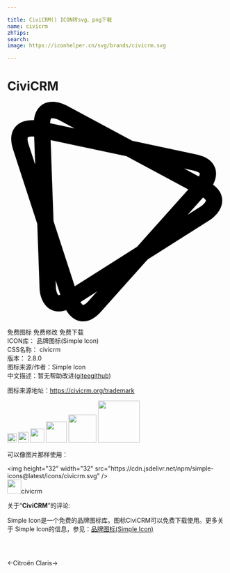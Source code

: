 ```yaml
---

title: CiviCRM() ICON转svg、png下载
name: civicrm
zhTips: 
search: 
image: https://iconhelper.cn/svg/brands/civicrm.svg

---
```


# CiviCRM  <small style="font-size: 60%;font-weight: 100"></small>

<div id="svg" class="svg-wrap">
<svg xmlns="http://www.w3.org/2000/svg" viewBox="0 0 24 24" role="img"><title>CiviCRM icon</title><path d="M22.565 9.054c.248-.477.45-1.125.235-1.786-.25-.766-.939-1.275-2.051-1.511l-7.052-1.5L6.496.405C6.418.363 5.717 0 4.951 0 4.38 0 3.888.198 3.527.571c-.337.349-.539.834-.603 1.444a3.184 3.184 0 0 0-.199-.006c-1.089 0-1.648.456-1.926.839C.369 3.44.315 4.241.638 5.23l2.649 8.118.251 7.033c.044 1.222.719 2.536 2.098 2.537.264 0 .537-.051.82-.15.328.556.92 1.232 1.864 1.232.666 0 1.324-.357 1.956-1.063l5.11-5.697 6.783-4.283c.147-.094 1.444-.95 1.398-2.229-.022-.642-.362-1.202-1.002-1.674zM7.396 20.166l-2.328-7.134-.316-8.847 8.326 1.771 6.771 3.622-5.63 6.279-6.823 4.309zM20.377 7.51c.545.116.709.279.72.313.021.063-.017.196-.087.344l-1.623-.868.99.211zM4.951 1.792c.269 0 .607.145.7.193l1.738.929-2.693-.573c.013-.323.08-.484.12-.526.012-.011.062-.023.135-.023zm-2.61 2.882c-.195-.595-.093-.773-.092-.774.019-.026.167-.099.476-.099.083 0 .159.005.221.011l.109 3.05-.714-2.188zm2.988 15.642l-.029-.798.514 1.574a.68.68 0 0 1-.178.034c-.146 0-.293-.5-.307-.81zm3.614 1.424c-.414.463-.62.468-.622.468-.058 0-.185-.132-.301-.317l1.818-1.148-.895.997zm12.27-10.299l-1.445.913 1.695-1.89c.249.174.313.298.314.329.006.133-.287.468-.564.648z"/></svg>
</div>
<detail full-name='civicrm'></detail>

<div class="detail-page">
<p>
<span><span class="badge-success badge">免费图标</span> <span class="badge-success badge">免费修改</span>  <span class="badge-success badge">免费下载</span> </span>
<br/>
<span>
ICON库：
<span class="badge-secondary badge">品牌图标(Simple Icon)</span> 
</span>
<br/>
<span>
CSS名称：
<span class="badge-secondary badge">civicrm</span> 
</span>

<br/>
<span>
版本：
<span class="badge-secondary badge">2.8.0</span> 
</span>
<br/>
<span>图标来源/作者：<span class="badge-light badge">Simple Icon</span></span> 
<br/>
<span class="zh-detail">中文描述：暂无<span class="help-link"><span>帮助改进</span>(<a href="https://gitee.com/liuwave/icon-helper/edit/master/json/brands/civicrm.json" target="_blank" rel="noopener noreferrer">gitee</a><a href="https://github.com/liuwave/icon-helper/edit/master/json/brands/civicrm.json" target="_blank" rel="noopener noreferrer">github</a></span>)</span><br/>
</p>
</div><div class="description description alert alert-light"><p>图标来源地址：<a href="https://civicrm.org/trademark" target="_blank" rel="noopener noreferrer">https://civicrm.org/trademark</a></p></div>
<div class="alert alert-dark">
<img height="21" width="21" src="https://cdn.jsdelivr.net/npm/simple-icons@latest/icons/civicrm.svg" />
<img height="24" width="24" src="https://cdn.jsdelivr.net/npm/simple-icons@latest/icons/civicrm.svg" />
<img height="32" width="32" src="https://cdn.jsdelivr.net/npm/simple-icons@latest/icons/civicrm.svg" />
<img height="48" width="48" src="https://cdn.jsdelivr.net/npm/simple-icons@latest/icons/civicrm.svg" />
<img height="64" width="64" src="https://cdn.jsdelivr.net/npm/simple-icons@latest/icons/civicrm.svg" />
<img height="96" width="96" src="https://cdn.jsdelivr.net/npm/simple-icons@latest/icons/civicrm.svg" />

</div>
<div>
  <p>可以像图片那样使用：    
  </p>
  <div class="alert alert-primary" style="font-size: 14px">
    &lt;img height="32" width="32" src="https://cdn.jsdelivr.net/npm/simple-icons@latest/icons/civicrm.svg" /&gt;
    <copy-btn content='<img height="32" width="32" src="https://cdn.jsdelivr.net/npm/simple-icons@latest/icons/civicrm.svg" />'></copy-btn>
  </div>
  <div class="alert alert-secondary">
    <img height="32" width="32" src="https://cdn.jsdelivr.net/npm/simple-icons@latest/icons/civicrm.svg" />civicrm
    <copy-btn content="civicrm" btn-title="复制图标名称"></copy-btn>
  </div>
</div>
<div class="icon-detail__container">
<p>关于“<b>CiviCRM</b>”的评论:</p>
</div>
<Vssue title="关于“CiviCRM”的评论" />
<div><p>Simple Icon是一个免费的品牌图标库。图标CiviCRM可以免费下载使用。更多关于  Simple Icon的信息，参见：<a target="_blank" href="https://iconhelper.cn/brands.html">品牌图标(Simple Icon)</a>
</p></div>


<div style="padding:2rem 0 " class="page-nav"><p class="inner"><span class="prev">←<router-link to="/icon/citroen.html">Citroën</router-link></span> <span class="next"><router-link to="/icon/claris.html">Claris</router-link>→</span></p></div>
